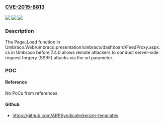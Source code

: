 ### [CVE-2015-8813](https://cve.mitre.org/cgi-bin/cvename.cgi?name=CVE-2015-8813)
![](https://img.shields.io/static/v1?label=Product&message=n%2Fa&color=blue)
![](https://img.shields.io/static/v1?label=Version&message=n%2Fa&color=blue)
![](https://img.shields.io/static/v1?label=Vulnerability&message=n%2Fa&color=brighgreen)

### Description

The Page_Load function in Umbraco.Web/umbraco.presentation/umbraco/dashboard/FeedProxy.aspx.cs in Umbraco before 7.4.0 allows remote attackers to conduct server-side request forgery (SSRF) attacks via the url parameter.

### POC

#### Reference
No PoCs from references.

#### Github
- https://github.com/ARPSyndicate/kenzer-templates


